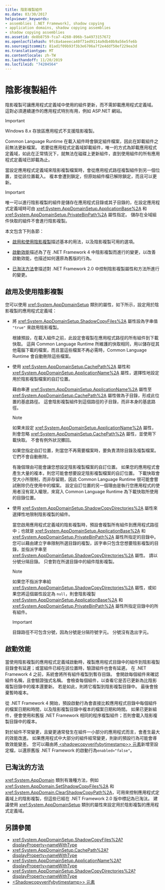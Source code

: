 ```yaml
---
title: 陰影複製組件
ms.date: 03/30/2017
helpviewer_keywords:
- assemblies [.NET Framework], shadow copying
- application domains, shadow copying assemblies
- shadow copying assemblies
ms.assetid: de8b8759-fca7-4260-896b-5a4973157672
ms.openlocfilehash: 9fc8a4aeeeca40f71ed9114a9db40b9a56e5fe6b
ms.sourcegitcommit: 81ad1f09b93f3b3e6706a7f2e4ddf50ef229ea3d
ms.translationtype: MT
ms.contentlocale: zh-TW
ms.lasthandoff: 11/20/2019
ms.locfileid: "74204564"
---
```

# <a name="shadow-copying-assemblies"></a>陰影複製組件

陰影複製可讓應用程式定義域中使用的組件更新，而不需卸載應用程式定義域。 這對必須連續運作的應用程式特別有用，例如 ASP.NET 網站。

> [!IMPORTANT]
> Windows 8.x 存放區應用程式不支援陰影複製。

Common Language Runtime 在載入組件時會鎖定組件檔案，因此在卸載組件之前無法更新檔案。 若要從應用程式定義域卸載組件，唯一的方式為卸載應用程式定義域，如此在正常情況下，就無法在磁碟上更新組件，直到使用組件的所有應用程式定義域已卸載為止。

當設定應用程式定義域來陰影複製檔案時，會從應用程式路徑複製組件到另一個位置，並從該位置載入。 複本會遭到鎖定，但原始組件檔已解除鎖定，而且可以更新。

> [!IMPORTANT]
> 唯一可以進行陰影複製的組件是儲存在應用程式目錄或其子目錄的，在設定應用程式定義域時可由 <xref:System.AppDomainSetup.ApplicationBase%2A> 和 <xref:System.AppDomainSetup.PrivateBinPath%2A> 屬性指定。 儲存在全域組件快取的組件不會進行陰影複製。

本文包含下列各節：

- [啟用和使用陰影複製](#EnablingAndUsing)描述基本的用法，以及陰影複製可用的選項。

- [啟動效能](#StartupPerformance)描述為了在 .NET Framework 4 中陰影複製而進行的變更，以改善啟動效能，也描述如何還原為舊版的行為。

- [已淘汰方法](#ObsoleteMethods)會描述對 .NET Framework 2.0 中控制陰影複製屬性和方法所進行的變更。

<a name="EnablingAndUsing"></a>

## <a name="enabling-and-using-shadow-copying"></a>啟用及使用陰影複製

您可以使用 <xref:System.AppDomainSetup> 類別的屬性，如下所示，設定用於陰影複製的應用程式定義域：

- 將 <xref:System.AppDomainSetup.ShadowCopyFiles%2A> 屬性設為字串值 `"true"` 來啟用陰影複製。

  根據預設，在載入組件之前，此設定會複製在應用程式路徑的所有組件到下載快取。 這與 Common Language Runtime 所維護的快取相同，用以儲存從其他電腦下載的檔案，而且當這些檔案不再必需時，Common Language Runtime 會自動刪除這些檔案。

- 使用 <xref:System.AppDomainSetup.CachePath%2A> 屬性和 <xref:System.AppDomainSetup.ApplicationName%2A> 屬性，選擇性地設定用於陰影複製檔案的自訂位置。

  藉由串連 <xref:System.AppDomainSetup.ApplicationName%2A> 屬性至 <xref:System.AppDomainSetup.CachePath%2A> 屬性做為子目錄，形成此位置的基底路徑。 這會陰影複製組件到這個路徑的子目錄，而非本身的基底路徑。

  > [!NOTE]
  > 如果未設定 <xref:System.AppDomainSetup.ApplicationName%2A> 屬性，則會忽略 <xref:System.AppDomainSetup.CachePath%2A> 屬性，並使用下載快取。 不會有例外狀況擲回。

  如果您指定自訂位置，則當您不再需要檔案時，要負責清除目錄及複製檔案。 它們不會自動刪除。

  有幾個理由可能會讓您想設定陰影複製檔案的自訂位置。 如果您的應用程式會產生大量的複本，則您可能會想要設定陰影複製檔案的自訂位置。 下載快取會受大小所限制，而非存留期，因此 Common Language Runtime 很可能會嘗試刪除仍在使用中的檔案。 設定自訂位置的另一個理由是執行您應用程式的使用者沒有寫入權限，來寫入 Common Language Runtime 為下載快取所使用的目錄位置。

- 使用 <xref:System.AppDomainSetup.ShadowCopyDirectories%2A> 屬性來選擇性地限制陰影複製的組件。

  當您啟用應用程式定義域的陰影複製時，預設會複製所有組件到應用程式路徑中；也就是 <xref:System.AppDomainSetup.ApplicationBase%2A> 和 <xref:System.AppDomainSetup.PrivateBinPath%2A> 屬性所指定的目錄中。 您可以藉由建立字串限制所選目錄的複製，該字串只包含您想要陰影複製的目錄，並指派字串至 <xref:System.AppDomainSetup.ShadowCopyDirectories%2A> 屬性。 請以分號分隔目錄。 只會對在所選目錄中的組件陰影複製。

  > [!NOTE]
  > 如果您不指派字串給 <xref:System.AppDomainSetup.ShadowCopyDirectories%2A> 屬性，或如果您將這個屬性設定為 `null`，則會陰影複製 <xref:System.AppDomainSetup.ApplicationBase%2A> 和 <xref:System.AppDomainSetup.PrivateBinPath%2A> 屬性所指定目錄中的所有組件。

  > [!IMPORTANT]
  > 目錄路徑不可包含分號，因為分號是分隔符號字元。 分號沒有逸出字元。

<a name="StartupPerformance"></a>

## <a name="startup-performance"></a>啟動效能

當使用陰影複製的應用程式定義域啟動時，複製應用程式目錄中的組件到陰影複製目錄會有延遲；或當組件已經在該位置時，驗證組件也會有延遲。 在 .NET Framework 4 之前，系統會將所有組件複製到暫存目錄。 會開啟每個組件來確認組件名稱，且會驗證強式名稱。 會檢查每個組件，以查看它是否已更新為比陰影複製目錄中的複本還要新。 若是如此，則將它複製到陰影複製目錄中。 最後會捨棄暫時複本。

從 .NET Framework 4 開始，預設啟動行為會直接比較應用程式目錄中每個組件的檔案日期和時間，以及陰影複製目錄中複本的檔案日期和時間。 如果已更新組件，便會使用和舊版 .NET Framework 相同的程序複製組件；否則會載入陰影複製目錄中的複本。

對於組件不常變更，且變更通常發生在組件一小部分的應用程式而言，會產生最大的效能改進。 如果應用程式中大部分的組件經常變更，則新的預設行為可能會導致效能變差。 您可以藉由將[ \<shadowcopyverifybytimestamp>> 元素](../configure-apps/file-schema/runtime/shadowcopyverifybytimestamp-element.md)新增至設定檔，以還原舊版 .NET Framework 的啟動行為`enabled="false"`。

<a name="ObsoleteMethods"></a>

## <a name="obsolete-methods"></a>已淘汰的方法

<xref:System.AppDomain> 類別有幾種方法，例如 <xref:System.AppDomain.SetShadowCopyFiles%2A> 和 <xref:System.AppDomain.ClearShadowCopyPath%2A>，可用來控制應用程式定義域上的陰影複製，但這些已經在 .NET Framework 2.0 版中標記為已淘汰。 建議使用 <xref:System.AppDomainSetup> 類別的屬性來設定用於陰影複製的應用程式定義域。

## <a name="see-also"></a>另請參閱

- <xref:System.AppDomainSetup.ShadowCopyFiles%2A?displayProperty=nameWithType>
- <xref:System.AppDomainSetup.CachePath%2A?displayProperty=nameWithType>
- <xref:System.AppDomainSetup.ApplicationName%2A?displayProperty=nameWithType>
- <xref:System.AppDomainSetup.ShadowCopyDirectories%2A?displayProperty=nameWithType>
- [\<Shadowcopyverifybytimestamp>> 元素](../configure-apps/file-schema/runtime/shadowcopyverifybytimestamp-element.md)
